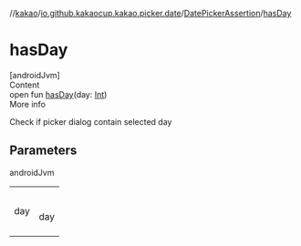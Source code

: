 //[kakao](../../../index.md)/[io.github.kakaocup.kakao.picker.date](../index.md)/[DatePickerAssertion](index.md)/[hasDay](has-day.md)



# hasDay  
[androidJvm]  
Content  
open fun [hasDay](has-day.md)(day: [Int](https://kotlinlang.org/api/latest/jvm/stdlib/kotlin/-int/index.html))  
More info  


Check if picker dialog contain selected day



## Parameters  
  
androidJvm  
  
| | |
|---|---|
| <a name="io.github.kakaocup.kakao.picker.date/DatePickerAssertion/hasDay/#kotlin.Int/PointingToDeclaration/"></a>day| <a name="io.github.kakaocup.kakao.picker.date/DatePickerAssertion/hasDay/#kotlin.Int/PointingToDeclaration/"></a><br><br>day<br><br>|
  
  



